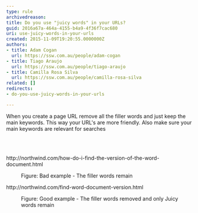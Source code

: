 ```yaml
---
type: rule
archivedreason: 
title: Do you use "juicy words" in your URLs?
guid: 2016a67a-464a-4155-b4a9-4f36f7cac680
uri: use-juicy-words-in-your-urls
created: 2015-11-09T19:20:55.0000000Z
authors:
- title: Adam Cogan
  url: https://ssw.com.au/people/adam-cogan
- title: Tiago Araujo
  url: https://ssw.com.au/people/tiago-araujo
- title: Camilla Rosa Silva
  url: https://ssw.com.au/people/camilla-rosa-silva
related: []
redirects:
- do-you-use-juicy-words-in-your-urls

---
```



<p>When you create a page URL remove all the filler words and just keep the main keywords. This way your URL's are more friendly. Also make sure your main keywords are relevant for searches </p>
<br><excerpt class='endintro'></excerpt><br>
<p class="ssw15-rteElement-GreyBox">​http&#58;//northwind.com/how-do-i-find-the-version-of-the-word-document.html</p><div><dd class="ssw15-rteElement-FigureBad">Figure&#58; Bad example - The filler words remain</dd><div><p class="ssw15-rteElement-GreyBox">http&#58;//northwind.com/find-word-document-version.html</p></div><div><dd class="ssw15-rteElement-FigureGood">Figure&#58; Good example - The filler words removed and only Juicy words remain</dd>​</div></div>


